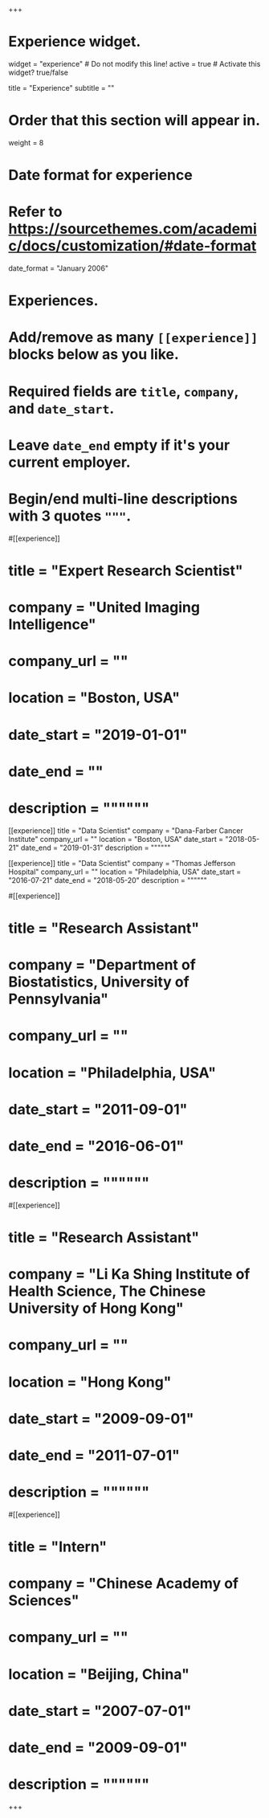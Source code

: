 +++
# Experience widget.
widget = "experience"  # Do not modify this line!
active = true  # Activate this widget? true/false

title = "Experience"
subtitle = ""

# Order that this section will appear in.
weight = 8

# Date format for experience
#   Refer to https://sourcethemes.com/academic/docs/customization/#date-format
date_format = "January 2006"

# Experiences.
#   Add/remove as many `[[experience]]` blocks below as you like.
#   Required fields are `title`, `company`, and `date_start`.
#   Leave `date_end` empty if it's your current employer.
#   Begin/end multi-line descriptions with 3 quotes `"""`.

#[[experience]]
#  title = "Expert Research Scientist"
#  company = "United Imaging Intelligence"
#  company_url = ""
#  location = "Boston, USA"
#  date_start = "2019-01-01"
#  date_end = ""
#  description = """"""

[[experience]]
  title = "Data Scientist"
  company = "Dana-Farber Cancer Institute"
  company_url = ""
  location = "Boston, USA"
  date_start = "2018-05-21"
  date_end = "2019-01-31"
  description = """"""

[[experience]]
  title = "Data Scientist"
  company = "Thomas Jefferson Hospital"
  company_url = ""
  location = "Philadelphia, USA"
  date_start = "2016-07-21"
  date_end = "2018-05-20"
  description = """"""

#[[experience]]
#  title = "Research Assistant"
#  company = "Department of Biostatistics, University of Pennsylvania"
#  company_url = ""
#  location = "Philadelphia, USA"
#  date_start = "2011-09-01"
#  date_end = "2016-06-01"
#  description = """"""

#[[experience]]
#  title = "Research Assistant"
#  company = "Li Ka Shing Institute of Health Science, The Chinese University of Hong Kong"
#  company_url = ""
#  location = "Hong Kong"
#  date_start = "2009-09-01"
#  date_end = "2011-07-01"
#  description = """"""

#[[experience]]
#  title = "Intern"
#  company = "Chinese Academy of Sciences"
#  company_url = ""
#  location = "Beijing, China"
#  date_start = "2007-07-01"
#  date_end = "2009-09-01"
#  description = """"""



+++
